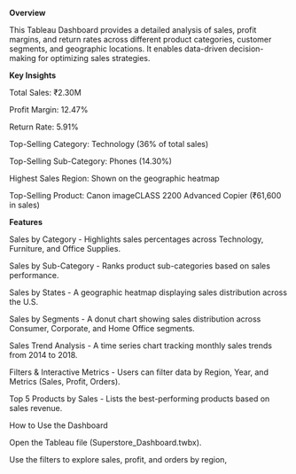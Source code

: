 **Overview**

This Tableau Dashboard provides a detailed analysis of sales, profit margins, and return rates across different product categories, customer segments, and geographic locations. It enables data-driven decision-making for optimizing sales strategies.

**Key Insights**

Total Sales: ₹2.30M

Profit Margin: 12.47%

Return Rate: 5.91%

Top-Selling Category: Technology (36% of total sales)

Top-Selling Sub-Category: Phones (14.30%)

Highest Sales Region: Shown on the geographic heatmap

Top-Selling Product: Canon imageCLASS 2200 Advanced Copier (₹61,600 in sales)


**Features**

Sales by Category - Highlights sales percentages across Technology, Furniture, and Office Supplies.

Sales by Sub-Category - Ranks product sub-categories based on sales performance.

Sales by States - A geographic heatmap displaying sales distribution across the U.S.

Sales by Segments - A donut chart showing sales distribution across Consumer, Corporate, and Home Office segments.

Sales Trend Analysis - A time series chart tracking monthly sales trends from 2014 to 2018.

Filters & Interactive Metrics - Users can filter data by Region, Year, and Metrics (Sales, Profit, Orders).

Top 5 Products by Sales - Lists the best-performing products based on sales revenue.



How to Use the Dashboard

Open the Tableau file (Superstore_Dashboard.twbx).

Use the filters to explore sales, profit, and orders by region,
